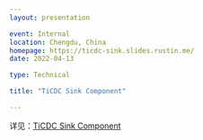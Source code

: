 ```yaml
---
layout: presentation

event: Internal
location: Chengdu, China
homepage: https://ticdc-sink.slides.rustin.me/
date: 2022-04-13

type: Technical

title: "TiCDC Sink Component"

---
```


详见：[TiCDC Sink Component](https://ticdc-sink.slides.rustin.me/)
